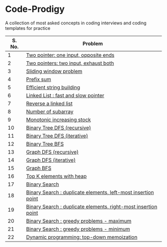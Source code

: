 # Code-Prodigy
A collection of most asked concepts in coding interviews and coding templates for practice

| S. No. | Problem |
|--------|---------|
| 1 | [Two pointer: one input, opposite ends](https://github.com/MainakRepositor/Code-Prodigy/blob/master/1.py) |
| 2 | [Two pointers: two input, exhaust both](https://github.com/MainakRepositor/Code-Prodigy/blob/master/2.py) |
| 3 | [Sliding window problem](https://github.com/MainakRepositor/Code-Prodigy/blob/master/3.py) |
| 4 | [Prefix sum](https://github.com/MainakRepositor/Code-Prodigy/blob/master/4.py) |
| 5 | [Efficient string building](https://github.com/MainakRepositor/Code-Prodigy/blob/master/5.py) |
| 6 | [Linked List : fast and slow pointer](https://github.com/MainakRepositor/Code-Prodigy/blob/master/6.py) |
| 7 | [Reverse a linked list](https://github.com/MainakRepositor/Code-Prodigy/blob/master/7.py) |
| 8 | [Number of subarray](https://github.com/MainakRepositor/Code-Prodigy/blob/master/8.py) |
| 9 | [Monotonic increasing stock](https://github.com/MainakRepositor/Code-Prodigy/blob/master/9.py) |
| 10 | [Binary Tree DFS (recursive)](https://github.com/MainakRepositor/Code-Prodigy/blob/master/10.py) |
| 11 | [Binary Tree DFS (iterative)](https://github.com/MainakRepositor/Code-Prodigy/blob/master/11.py) |
| 12 | [Binary Tree BFS](https://github.com/MainakRepositor/Code-Prodigy/blob/master/12.py) |
| 13 | [Graph DFS (recursive)](https://github.com/MainakRepositor/Code-Prodigy/blob/master/13.py) |
| 14 | [Graph DFS (iterative)](https://github.com/MainakRepositor/Code-Prodigy/blob/master/14.py) |
| 15 | [Graph BFS](https://github.com/MainakRepositor/Code-Prodigy/blob/master/15.py) |
| 16 | [Top K elements with heap](https://github.com/MainakRepositor/Code-Prodigy/blob/master/16.py) |
| 17 | [Binary Search](https://github.com/MainakRepositor/Code-Prodigy/blob/master/17.py) |
| 18 | [Binary Search : duplicate elements, left-most insertion point](https://github.com/MainakRepositor/Code-Prodigy/blob/master/18.py) |
| 19 | [Binary Search : duplicate elements, right-most insertion point](https://github.com/MainakRepositor/Code-Prodigy/blob/master/19.py) |
| 20 | [Binary Search : greedy problems - maximum](https://github.com/MainakRepositor/Code-Prodigy/blob/master/20.py) |
| 21 | [Binary Search : greedy problems - minimum](https://github.com/MainakRepositor/Code-Prodigy/blob/master/21.py) | 
| 22 | [Dynamic programming: top-down memoization](https://github.com/MainakRepositor/Code-Prodigy/blob/master/22.py) |
